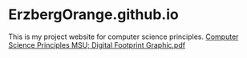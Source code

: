 # ErzbergOrange.github.io
This is my project website for computer science principles.
[Computer Science Principles MSU; Digital Footprint Graphic.pdf](https://github.com/user-attachments/files/16969210/Computer.Science.Principles.MSU.Digital.Footprint.Graphic.pdf)
